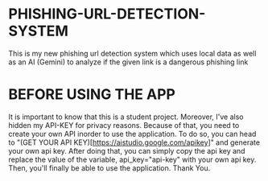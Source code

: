 # PHISHING-URL-DETECTION-SYSTEM
This is my new phishing url detection system which uses local data as well as an AI (Gemini) to analyze if the given link is a dangerous phishing link

# BEFORE USING THE APP
It is important to know that this is a student project. Moreover, I've also hidden my API-KEY for privacy reasons.
Because of that, you need to create your own API inorder to use the application. To do so, you can head to "(GET YOUR API KEY)[https://aistudio.google.com/apikey]"
and generate your own api key. After doing that, you can simply copy the api key and replace the value of the variable, api_key="api-key" with your own api key.
Then, you'll finally be able to use the application. Thank You.

